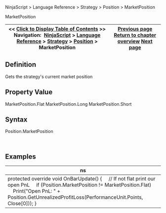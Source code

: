 ﻿
NinjaScript > Language Reference > Strategy > Position > MarketPosition

MarketPosition

| << [Click to Display Table of Contents](position_marketposition.md) >> **Navigation:**     [NinjaScript](ninjascript.md) > [Language Reference](language_reference_wip.md) > [Strategy](strategy.md) > [Position](position.md) > MarketPosition | [Previous page](position_instrument.md) [Return to chapter overview](position.md) [Next page](position_quantity.md) |
| --- | --- |
## Definition
Gets the strategy's current market position
 
## Property Value
MarketPosition.Flat
MarketPosition.Long
MarketPosition.Short
## 
## Syntax
Position.MarketPosition  

 
## 
## Examples

| ns |
| --- |
| protected override void OnBarUpdate() {       // If not flat print our open PnL      if (Position.MarketPosition != MarketPosition.Flat)           Print("Open PnL: " + Position.GetUnrealizedProfitLoss(PerformanceUnit.Points, Close[0])); } |
